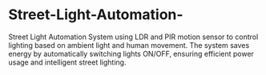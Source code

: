 # Street-Light-Automation-
Street Light Automation System using LDR and PIR motion sensor to control lighting based on ambient light and human movement. The system saves energy by automatically switching lights ON/OFF, ensuring efficient power usage and intelligent street lighting.
